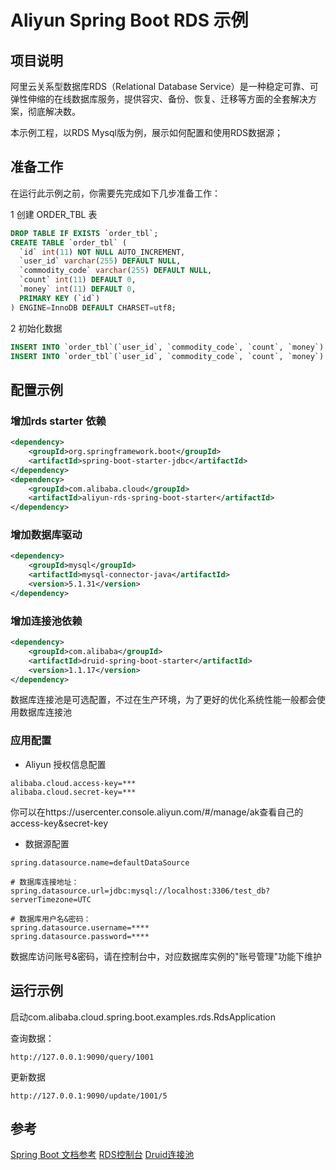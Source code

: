 # Aliyun Spring Boot RDS 示例

## 项目说明
阿里云关系型数据库RDS（Relational Database Service）是一种稳定可靠、可弹性伸缩的在线数据库服务，提供容灾、备份、恢复、迁移等方面的全套解决方案，彻底解决数。

本示例工程，以RDS Mysql版为例，展示如何配置和使用RDS数据源；

## 准备工作

在运行此示例之前，你需要先完成如下几步准备工作：

1 创建 ORDER_TBL 表
```sql
DROP TABLE IF EXISTS `order_tbl`;
CREATE TABLE `order_tbl` (
  `id` int(11) NOT NULL AUTO_INCREMENT,
  `user_id` varchar(255) DEFAULT NULL,
  `commodity_code` varchar(255) DEFAULT NULL,
  `count` int(11) DEFAULT 0,
  `money` int(11) DEFAULT 0,
  PRIMARY KEY (`id`)
) ENGINE=InnoDB DEFAULT CHARSET=utf8;
```

2 初始化数据
```sql
INSERT INTO `order_tbl`(`user_id`, `commodity_code`, `count`, `money`) values('1001', '0001', '10', '20');
INSERT INTO `order_tbl`(`user_id`, `commodity_code`, `count`, `money`) values('1002', '0002', '3', '13');
```

## 配置示例
### 增加rds starter 依赖
```xml
<dependency>
    <groupId>org.springframework.boot</groupId>
    <artifactId>spring-boot-starter-jdbc</artifactId>
</dependency>
<dependency>
    <groupId>com.alibaba.cloud</groupId>
    <artifactId>aliyun-rds-spring-boot-starter</artifactId>
</dependency>
```
### 增加数据库驱动
```xml
<dependency>
    <groupId>mysql</groupId>
    <artifactId>mysql-connector-java</artifactId>
    <version>5.1.31</version>
</dependency>
```

### 增加连接池依赖
```xml
<dependency>
    <groupId>com.alibaba</groupId>
    <artifactId>druid-spring-boot-starter</artifactId>
    <version>1.1.17</version>
</dependency>
```
数据库连接池是可选配置，不过在生产环境，为了更好的优化系统性能一般都会使用数据库连接池

### 应用配置
* Aliyun 授权信息配置
```properties
alibaba.cloud.access-key=***
alibaba.cloud.secret-key=***
```
你可以在https://usercenter.console.aliyun.com/#/manage/ak查看自己的access-key&secret-key

* 数据源配置
```properties
spring.datasource.name=defaultDataSource

# 数据库连接地址：
spring.datasource.url=jdbc:mysql://localhost:3306/test_db?serverTimezone=UTC

# 数据库用户名&密码：
spring.datasource.username=****
spring.datasource.password=****
```
数据库访问账号&密码，请在控制台中，对应数据库实例的"账号管理"功能下维护

## 运行示例
启动com.alibaba.cloud.spring.boot.examples.rds.RdsApplication

查询数据：
```
http://127.0.0.1:9090/query/1001
```

更新数据
```
http://127.0.0.1:9090/update/1001/5
```

## 参考
[Spring Boot 文档参考](https://docs.spring.io/spring-boot/docs/current/reference/htmlsingle/)
[RDS控制台](https://rdsnext.console.aliyun.com)
[Druid连接池](https://github.com/alibaba/druid/wiki/DruidDataSource%E9%85%8D%E7%BD%AE)